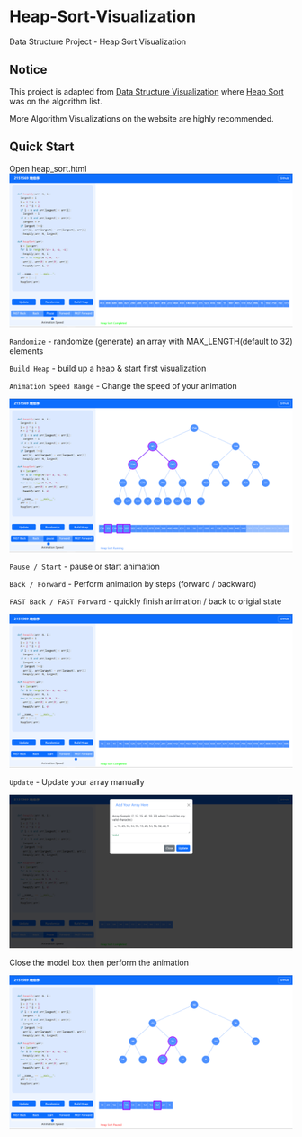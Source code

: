 # Heap-Sort-Visualization
Data Structure Project - Heap Sort Visualization

## Notice
This project is adapted from [Data Structure Visualization](https://www.cs.usfca.edu/~galles/visualization/Algorithms.html) where [Heap Sort](https://www.cs.usfca.edu/~galles/visualization/HeapSort.html) was on the algorithm list.

More Algorithm Visualizations on the website are highly recommended. 

## Quick Start
Open heap_sort.html
![opening page](/pages/opening.png)


`Randomize` - randomize (generate) an array with MAX_LENGTH(default to 32) elements

`Build Heap` - build up a heap & start first visualization 

`Animation Speed Range` - Change the speed of your animation

![Randomize & Build heap](/pages/main_1.png)

`Pause / Start` - pause or start animation

`Back / Forward` - Perform animation by steps (forward / backward)

`FAST Back / FAST Forward` - quickly finish animation / back to origial state

![Finished Sorting animation](/pages/main_2.png)

`Update` - Update your array manually

![Update your array](/pages/main_3.png)

Close the model box then perform the animation

![Perform animation with new array](/pages/main_4.png)









